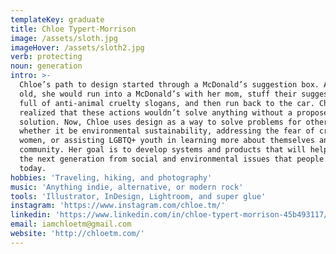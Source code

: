 ```yaml
---
templateKey: graduate
title: Chloe Typert-Morrison
image: /assets/sloth.jpg
imageHover: /assets/sloth2.jpg
verb: protecting
noun: generation
intro: >-
  Chloe’s path to design started through a McDonald’s suggestion box. At 7 years
  old, she would run into a McDonald’s with her mom, stuff their suggestion box
  full of anti-animal cruelty slogans, and then run back to the car. Chloe soon
  realized that these actions wouldn’t solve anything without a proposed
  solution. Now, Chloe uses design as a way to solve problems for others;
  whether it be environmental sustainability, addressing the fear of crime in
  women, or assisting LGBTQ+ youth in learning more about themselves and their
  community. Her goal is to develop systems and products that will help protect
  the next generation from social and environmental issues that people face
  today.
hobbies: 'Traveling, hiking, and photography'
music: 'Anything indie, alternative, or modern rock'
tools: 'Illustrator, InDesign, Lightroom, and super glue'
instagram: 'https://www.instagram.com/chloe.tm/'
linkedin: 'https://www.linkedin.com/in/chloe-typert-morrison-45b493117/'
email: iamchloetm@gmail.com
website: 'http://chloetm.com/'
---
```


